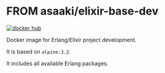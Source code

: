 # FROM asaaki/elixir-base-dev

[![docker hub](https://img.shields.io/badge/docker-image-blue.svg?style=flat-square)](https://registry.hub.docker.com/u/asaaki/elixir-base-dev/)

Docker image for Erlang/Elixir project development.

It is based on `alpine:3.2`.

It includes all available Erlang packages.
